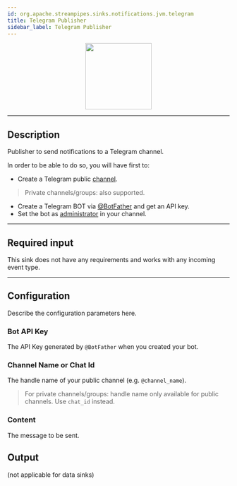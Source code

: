 ```yaml
---
id: org.apache.streampipes.sinks.notifications.jvm.telegram
title: Telegram Publisher
sidebar_label: Telegram Publisher
---
```


<!--
  ~ Licensed to the Apache Software Foundation (ASF) under one or more
  ~ contributor license agreements.  See the NOTICE file distributed with
  ~ this work for additional information regarding copyright ownership.
  ~ The ASF licenses this file to You under the Apache License, Version 2.0
  ~ (the "License"); you may not use this file except in compliance with
  ~ the License.  You may obtain a copy of the License at
  ~
  ~    http://www.apache.org/licenses/LICENSE-2.0
  ~
  ~ Unless required by applicable law or agreed to in writing, software
  ~ distributed under the License is distributed on an "AS IS" BASIS,
  ~ WITHOUT WARRANTIES OR CONDITIONS OF ANY KIND, either express or implied.
  ~ See the License for the specific language governing permissions and
  ~ limitations under the License.
  ~
  -->



<p align="center"> 
    <img src="/docs/img/pipeline-elements/org.apache.streampipes.sinks.notifications.jvm.telegram/icon.png" width="150px;" class="pe-image-documentation"/>
</p>

***

## Description

Publisher to send notifications to a Telegram channel.

In order to be able to do so, you will have first to:
* Create a Telegram public [channel](https://telegram.org/tour/channels).
> Private channels/groups: also supported.
* Create a Telegram BOT via [@BotFather](https://core.telegram.org/bots#3-how-do-i-create-a-bot) and get an API key.
* Set the bot as [administrator](https://www.wikihow.com/Make-Someone-an-Admin-on-Telegram) in your channel.

***

## Required input

This sink does not have any requirements and works with any incoming event type.

***

## Configuration

Describe the configuration parameters here.

### Bot API Key

The API Key generated by `@BotFather` when you created your bot.

### Channel Name or Chat Id

The handle name of your public channel (e.g. `@channel_name`). 
> For private channels/groups: handle name only available for public channels. Use `chat_id` instead.

### Content

The message to be sent.

## Output

(not applicable for data sinks)

